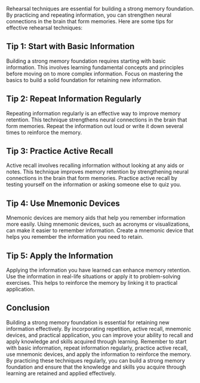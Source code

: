 
Rehearsal techniques are essential for building a strong memory foundation. By practicing and repeating information, you can strengthen neural connections in the brain that form memories. Here are some tips for effective rehearsal techniques:

Tip 1: Start with Basic Information
-----------------------------------

Building a strong memory foundation requires starting with basic information. This involves learning fundamental concepts and principles before moving on to more complex information. Focus on mastering the basics to build a solid foundation for retaining new information.

Tip 2: Repeat Information Regularly
-----------------------------------

Repeating information regularly is an effective way to improve memory retention. This technique strengthens neural connections in the brain that form memories. Repeat the information out loud or write it down several times to reinforce the memory.

Tip 3: Practice Active Recall
-----------------------------

Active recall involves recalling information without looking at any aids or notes. This technique improves memory retention by strengthening neural connections in the brain that form memories. Practice active recall by testing yourself on the information or asking someone else to quiz you.

Tip 4: Use Mnemonic Devices
---------------------------

Mnemonic devices are memory aids that help you remember information more easily. Using mnemonic devices, such as acronyms or visualizations, can make it easier to remember information. Create a mnemonic device that helps you remember the information you need to retain.

Tip 5: Apply the Information
----------------------------

Applying the information you have learned can enhance memory retention. Use the information in real-life situations or apply it to problem-solving exercises. This helps to reinforce the memory by linking it to practical application.

Conclusion
----------

Building a strong memory foundation is essential for retaining new information effectively. By incorporating repetition, active recall, mnemonic devices, and practical application, you can improve your ability to recall and apply knowledge and skills acquired through learning. Remember to start with basic information, repeat information regularly, practice active recall, use mnemonic devices, and apply the information to reinforce the memory. By practicing these techniques regularly, you can build a strong memory foundation and ensure that the knowledge and skills you acquire through learning are retained and applied effectively.
